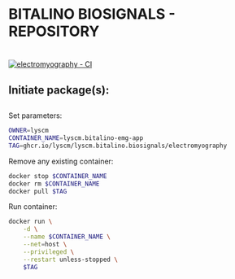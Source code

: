 # BITALINO BIOSIGNALS - REPOSITORY <h1> 

[![electromyography - CI](https://github.com/lyscm/lyscm.bitalino.biosignals/actions/workflows/electromyography.yml/badge.svg?branch=master)](https://github.com/lyscm/lyscm.bitalino.biosignals/actions/workflows/electromyography.yml)

## Initiate package(s): <h2> 

Set parameters:

```bash
OWNER=lyscm
CONTAINER_NAME=lyscm.bitalino-emg-app
TAG=ghcr.io/lyscm/lyscm.bitalino.biosignals/electromyography
```
Remove any existing container:

```bash
docker stop $CONTAINER_NAME
docker rm $CONTAINER_NAME
docker pull $TAG
```

Run container:

```bash
docker run \
    -d \
    --name $CONTAINER_NAME \
    --net=host \
    --privileged \
    --restart unless-stopped \
    $TAG
```
